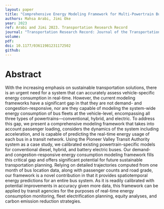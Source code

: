 ```yaml
---
layout: paper
title: "Comprehensive Energy Modeling Framework for Multi-Powertrain Bus Transit Systems"
authors: Mahsa Arabi, Jimi Oke
year: 2023
ref: Arabi and Jimi 2023. Transportation Research Record
journal: "Transportation Research Record: Journal of the Transportation Research Board :036119812311725."
volume: 
pdf:
doi: 10.1177/03611981231172502
github:
---
```

# Abstract
With the increasing emphasis on sustainable transportation solutions, there is an urgent need for a system that can accurately assess vehicle-specific energy consumption in real-time. However, the current modeling frameworks have a significant gap in that they are not demand- and congestion-responsive, nor are they capable of modeling the system-wide energy consumption of bus fleets at the vehicle-level, encompassing all three types of powertrains—conventional, hybrid, and electric. To address this gap, we present a comprehensive modeling framework that takes into account passenger loading, considers the dynamics of the system including acceleration, and is capable of predicting the real-time energy usage of each bus in a transit network. Using the Pioneer Valley Transit Authority system as a case study, we calibrated existing powertrain-specific models for conventional diesel, hybrid, and battery electric buses. Our demand- and congestion-responsive energy consumption modeling framework fills this critical gap and offers significant potential for future sustainable transportation planning. Relying on detailed trajectories computed from one month of bus location data, along with passenger counts and road grade, our framework is a novel contribution in that it provides spatiotemporal energy predictions for an entire bus system. As it is readily calibrated with potential improvements in accuracy given more data, this framework can be applied by transit agencies for the purposes of real-time energy consumption monitoring, fleet electrification planning, equity analyses, and carbon emission reduction strategies.
